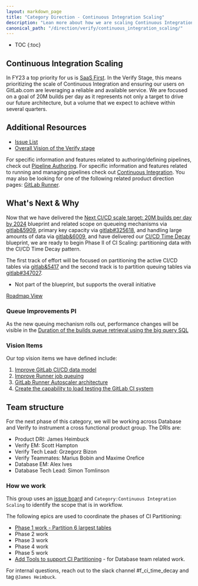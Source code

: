 ```yaml
---
layout: markdown_page
title: "Category Direction - Continuous Integration Scaling"
description: "Lean more about how we are scaling Continuous Integration on GitLab.com!"
canonical_path: "/direction/verify/continuous_integration_scaling/"
---
```


- TOC
{:toc}

## Continuous Integration Scaling 

In FY23 a top priority for us is [SaaS First](/direction/enablement/#saas-first). In the Verify Stage, this means prioritizing the scale of Continuous Integration and ensuring our users on GitLab.com are leveraging a reliable and available service. We are focused on a goal of 20M builds per day as it represents not only a target to drive our future architecture, but a volume that we expect to achieve within several quarters.

## Additional Resources

- [Issue List](https://gitlab.com/groups/gitlab-org/-/issues?scope=all&utf8=%E2%9C%93&state=opened&label_name[]=ci%3A%3Ascaling)
- [Overall Vision of the Verify stage](/direction/ops/#verify)

For specific information and features related to authoring/defining pipelines, check out [Pipeline Authoring](/direction/verify/pipeline_authoring). For specific information and features related to running and managing pipelines check out [Continuous Integration](/direction/verify/continuous_integration). You may also be looking for one of the following related product direction pages: [GitLab Runner](/direction/verify/runner/).

## What's Next & Why

Now that we have delivered the [Next CI/CD scale target: 20M builds per day by 2024](https://docs.gitlab.com/ee/architecture/blueprints/ci_scale/) blueprint and related scope on queueing mechanisms via [gitlab&5909](https://gitlab.com/groups/gitlab-org/-/epics/5909), primary key capacity via [gitlab#325618](https://gitlab.com/gitlab-org/gitlab/-/issues/325618), and handling large amounts of data via [gitlab&6009](https://gitlab.com/groups/gitlab-org/-/epics/6009), and have delivered our [CI/CD Time Decay](https://docs.gitlab.com/ee/architecture/blueprints/ci_data_decay/) blueprint, we are ready to begin Phase II of CI Scaling: partitioning data with the CI/CD Time Decay pattern.

The first track of effort will be focused on partitioning the active CI/CD tables via [gitlab&5417](https://gitlab.com/groups/gitlab-org/-/epics/5417) and the second track is to partition queuing tables via [gitlab#347027](https://gitlab.com/gitlab-org/gitlab/-/epics/7438).

* Not part of the blueprint, but supports the overall initiative

[Roadmap View](https://gitlab.com/groups/gitlab-org/-/roadmap?state=opened&sort=end_date_asc&layout=WEEKS&timeframe_range_type=CURRENT_QUARTER&label_name%5B%5D=Category%3AContinuous+Integration+Scaling&progress=WEIGHT&show_progress=true&show_milestones=true&milestones_type=ALL)

### Queue Improvements PI

As the new queuing mechanism rolls out, performance changes will be visible in the [Duration of the builds queue retrieval using the big query SQL](https://dashboards.gitlab.net/d/stage-groups-pipeline_execution/stage-groups-group-dashboard-verify-pipeline-execution?)

###  Vision Items 

Our top vision items we have defined include: 

1. [Improve GitLab CI/CD data model](https://gitlab.com/gitlab-org/architecture/tasks/-/issues/5)
1. [Improve Runner job queuing](https://gitlab.com/gitlab-org/gitlab/-/issues/322972)
1. [GitLab Runner Autoscaler architecture](https://gitlab.com/gitlab-org/gitlab/-/merge_requests/57051)
1. [Create the capability to load testing the GitLab CI system](https://gitlab.com/gitlab-org/gitlab/-/issues/328736)


## Team structure 

For the next phase of this category, we will be working across Database and Verify to instrument a cross functional product group. The DRIs are:

- Product DRI: James Heimbuck 
- Verify EM: Scott Hampton 
- Verify Tech Lead: Grzegorz Bizon 
- Verify Teammates: Marius Bobin and Maxime Orefice
- Database EM: Alex Ives
- Database Tech Lead: Simon Tomlinson

### How we work 

This group uses an [issue board](https://gitlab.com/groups/gitlab-org/-/boards/1372896?label_name[]=group%3A%3Apipeline%20execution&label_name[]=Category%3AContinuous%20Integration%20Scaling) and `Category:Continuous Integration Scaling` to identify the scope that is in workflow. 

The following epics are used to coordinate the phases of CI Partitioning: 

-  [Phase 1 work - Partition 6 largest tables](https://gitlab.com/groups/gitlab-org/-/epics/5417)
-  Phase 2 work
-  Phase 3 work 
-  Phase 4 work
-  Phase 5 work
-  [Add Tools to support CI Partitioning](https://gitlab.com/groups/gitlab-org/-/epics/8476) - for Database team related work.

For internal questions, reach out to the slack channel #f_ci_time_decay and tag `@James Heimbuck`. 



